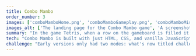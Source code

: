 ```yaml
---
title: Combo Mambo
order_number: 3
images: ['comboMamboHome.png', 'comboMamboGameplay.png', 'comboMamboMissions.png']
images_alt: ['The landing page for the Combo Mambo game', 'A screenshot of actual gameplay in the block placing Combo Mambo game', 'The missions page with the first 5 missions already completed in the Combo Mambo game']
summary: "In the game Tetris, when a row on the gameboard is filled it gets cleared. Repeatedly clearing lines with consecutive pieces is called a combo. Combo Mambo is a game with a narrower gameboard and where your goal is to get the highest combo. It's fast-paced and unforgiving."
tech: "Combo Mambo is built with just HTML, CSS, and vanilla JavaScript. The gameboard is rendered using the Canvas API."
challenge: "Early versions only had two modes: what's now titled challenge mode and missions. In challenge mode, the game ends once a player's combo is broken (which is when a line is cleared but the next piece doesn't also clear a line). Watching people play revealed that some new players didn't know why the game was ending and got frustrated. This led me to create the mode '49 Piece Practice', where a combo breaking wasn't game over, and instead, your score just reset to zero (this mode's name comes from the round ending after 49 pieces). I found that this introduction to the game didn't as severely violate the expectations of Tetris gameplay that people brought to this game and provided a more forgiving entry to learn Combo Mambo's main objective."
---
```



